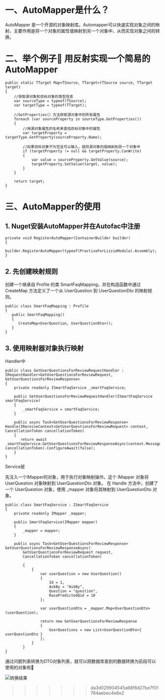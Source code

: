 # 一、AutoMapper是什么？

AutoMapper 是一个开源的对象映射库。Automapper可以快速实现对象之间的映射，主要作用是将一个对象的属性值映射到另一个对象中，从而实现对象之间的转换。

# 二、举个例子🌰 用反射实现一个简易的 AutoMapper

```
public static TTarget Map<TSource, TTarget>(TSource source, TTarget target)
{
    //获取源对象和目标对象的类型信息
    var sourceType = typeof(TSource);
    var targetType = typeof(TTarget);

    //GetProperties(）方法获取源对象中的所有属性
    foreach (var sourceProperty in sourceType.GetProperties()) 
    {
        //用源对象属性的名称来查找目标对象中的属性
        var targetProperty = targetType.GetProperty(sourceProperty.Name);

        //如果目标对象不为空且可以输入，就将源对象的值映射到另一个对象中
        if (targetProperty != null && targetProperty.CanWrite)
        {
            var value = sourceProperty.GetValue(source);
            targetProperty.SetValue(target, value);
        }
    }

    return target;
}
```

# 三、AutoMapper的使用

## 1. Nuget安装AutoMapper并在Autofac中注册

```
private void RegisterAutoMapper(ContainerBuilder builder)
{
    builder.RegisterAutoMapper(typeof(PractiseForLizzieModule).Assembly);
}
```

## 2. 先创建映射规则

创建一个继承自 Profile 的类 SmartFaqMapping，并在构造函数中通过 CreateMap 方法定义了一个从 UserQuestion 到 UserQuestionDto 的映射规则。

```
public class SmartFaqMapping : Profile
{
   public SmartFaqMapping()
   {
      CreateMap<UserQuestion, UserQuestionDto>();
   }
}
```

## 3. 使用映射器对象执行映射

Handler中

```
public class GetUserQuestionsForReviewRequestHandler : IRequestHandler<GetUserQuestionsForReviewRequest, GetUserQuestionsForReviewResponse>
{
    private readonly ISmartFaqService _smartFaqService;

    public GetUserQuestionsForReviewRequestHandler(ISmartFaqService smartFaqService)
    {
        _smartFaqService = smartFaqService;
    }
    
    public async Task<GetUserQuestionsForReviewResponse> Handle(IReceiveContext<GetUserQuestionsForReviewRequest> context, CancellationToken cancellationToken)
    {
       return await _smartFaqService.GetUserQuestionsForReviewResponseAsync(context.Message, cancellationToken).ConfigureAwait(false);
    }
}
```

Service层

先注入一个IMapper的对象，用于执行对象映射操作。这个 IMapper 对象将 UserQuestion 对象映射到 UserQuestionDto 对象。
在 Handle 方法中，创建了一个 UserQuestion 对象，使用 _mapper 对象将其映射到 UserQuestionDto 对象。

```
public class SmartFaqService : ISmartFaqService
{
    private readonly IMapper _mapper;

    public SmartFaqService(IMapper mapper)
    {
        _mapper = mapper;
    }

    public async Task<GetUserQuestionsForReviewResponse> GetUserQuestionsForReviewResponseAsync(
        GetUserQuestionsForReviewRequest request,
        CancellationToken cancellationToken)

        {
            {
                var userQuestion = new UserQuestion()
                {
                    Id = 1,
                    AskBy = "AskBy",
                    Question = "question",
                    RasaPredictedQid = 10
                };

                var userQuestionDto = _mapper.Map<UserQuestionDto>(userQuestion);

                return new GetUserQuestionsForReviewResponse
                {
                    UserQuestions = new List<UserQuestionDto>{ userQuestionDto }
                };
            }
        }
}
```

通过问题列表转换为DTO对象列表，就可以把数据库查到的数据转换为前段可以使用的对象啦🎉


![转换结果](https://github.com/DOGGIE4/desktop-tutorial/assets/138757021/faec8605-8d0b-4bc4-8098-5f6e6f9c77ab)
>>>>>>> da3d029904545a68f6d27be7f01784aebec4e8e2

